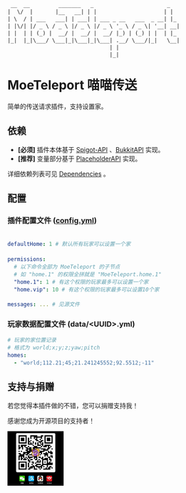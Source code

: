 ```text
 __  __         _______   _                       _   
|  \/  |       |__   __| | |                     | |  
| \  / | ___   ___| | ___| | ___ _ __   ___  _ __| |_ 
| |\/| |/ _ \ / _ \ |/ _ \ |/ _ \ '_ \ / _ \| '__| __|
| |  | | (_) |  __/ |  __/ |  __/ |_) | (_) | |  | |_ 
|_|  |_|\___/ \___|_|\___|_|\___| .__/ \___/|_|   \__|
                                | |                   
                                |_|                   
```

# MoeTeleport 喵喵传送

简单的传送请求插件，支持设置家。

## 依赖

- **[必须]** 插件本体基于 [Spigot-API](https://hub.spigotmc.org/stash/projects/SPIGOT) 、[BukkitAPI](http://bukkit.org/) 实现。
- **[推荐]** 变量部分基于 [PlaceholderAPI](https://www.spigotmc.org/resources/6245/) 实现。

详细依赖列表可见 [Dependencies](https://github.com/CarmJos/MoeTeleport/network/dependencies) 。

## 配置

### 插件配置文件 ([config.yml](src/main/resources/config.yml))

```yaml

defaultHome: 1 # 默认所有玩家可以设置一个家

permissions:
  # 以下命令全部为 MoeTeleport 的子节点
  # 如 "home.1" 的权限全拼就是 "MoeTeleport.home.1"
  "home.1": 1 # 有这个权限的玩家最多可以设置一个家
  "home.vip": 10 # 有这个权限的玩家最多可以设置10个家

messages: ... # 见源文件
```

### 玩家数据配置文件 (data/\<UUID\>.yml)

```yaml
# 玩家的家位置记录
# 格式为 world;x;y;z;yaw;pitch
homes:
  - "world;112.21;45;21.241245552;92.5512;-11"

```

## 支持与捐赠

若您觉得本插件做的不错，您可以捐赠支持我！

感谢您成为开源项目的支持者！

<img height=25% width=25% src="https://raw.githubusercontent.com/CarmJos/CarmJos/main/img/donate-code.jpg"  alt=""/>

